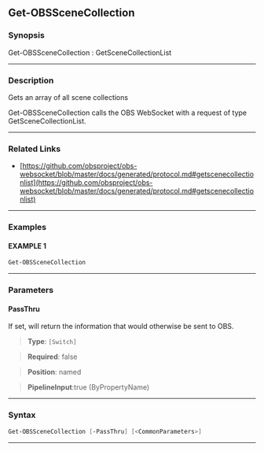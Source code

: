 Get-OBSSceneCollection
----------------------
### Synopsis
Get-OBSSceneCollection : GetSceneCollectionList

---
### Description

Gets an array of all scene collections


Get-OBSSceneCollection calls the OBS WebSocket with a request of type GetSceneCollectionList.

---
### Related Links
* [https://github.com/obsproject/obs-websocket/blob/master/docs/generated/protocol.md#getscenecollectionlist](https://github.com/obsproject/obs-websocket/blob/master/docs/generated/protocol.md#getscenecollectionlist)



---
### Examples
#### EXAMPLE 1
```PowerShell
Get-OBSSceneCollection
```

---
### Parameters
#### **PassThru**

If set, will return the information that would otherwise be sent to OBS.



> **Type**: ```[Switch]```

> **Required**: false

> **Position**: named

> **PipelineInput**:true (ByPropertyName)



---
### Syntax
```PowerShell
Get-OBSSceneCollection [-PassThru] [<CommonParameters>]
```
---
